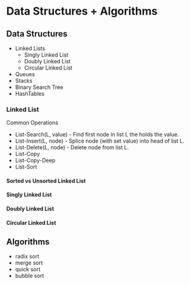 # Data Structures + Algorithms

## Data Structures

* Linked Lists
  * Singly Linked List
  * Doubly Linked List
  * Circular Linked List
* Queues
* Stacks
* Binary Search Tree
* HashTables

### Linked List

Common Operations

* List-Search(L, value) - Find first node in list L the holds the value.
* List-Insert(L, node) - Splice node (with set value) into head of list L.
* List-Delete(L, node) - Delete node from list L.
* List-Copy
* List-Copy-Deep
* List-Sort

#### Sorted vs Unsorted Linked List

#### Singly Linked List

#### Doubly Linked List

#### Circular Linked List

## Algorithms

* radix sort
* merge sort
* quick sort
* bubble sort
